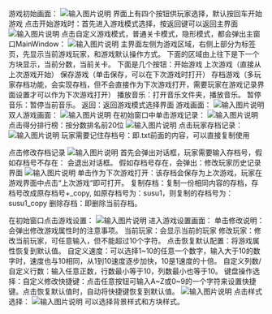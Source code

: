 游戏初始画面：
![输入图片说明](pic/1.png)
界面上有四个按钮供玩家选择，默认按回车开始游戏
点击开始游戏时：首先进入游戏模式选择，按返回键可以返回主界面
 ![输入图片说明](pic/2.png)
点击自定义游戏模式，普通关卡模式，隐形模式，都会弹出主窗口MainWindow：
 ![输入图片说明](pic/3.png)
主界面左侧为游戏区域，右侧上部分为标签页，先显示当前游戏玩家，和游戏默认操作方式。
下面的区域由上往下是下一个方块显示，当前分数，当前关卡。
下面是几个按钮：开始游戏
上次游戏（直接从上次游戏开始）
保存游戏（单击保存，可以在下次游戏时打开）
存档游戏（多玩家存档功能，会实现存档，但不会直接作为下次游戏打开，需要玩家在游戏记录界面设置才可以作为下次游戏打开）
播放音乐：打开音乐文件夹，播放音乐。
暂停音乐：暂停当前音乐。
返回：返回游戏模式选择界面
游戏画面：
 ![输入图片说明](pic/4.png)
双人游戏画面：
 ![输入图片说明](pic/5.png)
在初始窗口中单击游戏记录：
 ![输入图片说明](pic/6.png)
点击得分排行榜：按分数排名前20位
 ![输入图片说明](pic/7.png)
点击玩家存档记录：
 ![输入图片说明](pic/8.png)
玩家需要记住存档号：即.txt前面的内容，可以直接复制使用

点击修改存档记录
![输入图片说明](pic/9.png)
首先会弹出对话框，玩家需要输入存档号，假如存档号不存在：
会退出对话框。
假如存档号存在，会弹出：修改玩家历史记录界面
  ![输入图片说明](pic/10.png)
单击作为下次游戏打开：该存档会保存为上次游戏，玩家在游戏界面中点击“上次游戏“即可打开。
复制存档：复制一份相同内容的存档，存档号改成原存档号+_copy, 如原存档号为：susu1，则复制的存档号为：susu1_copy
删除存档：即删除当前存档。

在初始窗口点击游戏设置：
![输入图片说明](pic/11.png)
进入游戏设置画面：
单击修改说明：会弹出修改游戏属性时的注意事项。
当前玩家：会显示当前的玩家
修改玩家：修改当前玩家，可任意输入，但不能超过10个字符。
点击恢复默认配置：将游戏属性恢复到默认值。
自定义速度：可以选择1~10的任意一个数字，输入大于10的数字时，速度也与10相同，从1到10速度逐步加快，10是1速度的十倍。
自定义列数/自定义行数：输入任意正数，行数最小等于10，列数最小也等于10。
键盘操作选择：自定义修改快捷键：点击任意按钮可输入A~Z或0~9的一个字符来设置快捷键。点击恢复默认值时，自动将快捷键恢复到默认值。
 ![输入图片说明](pic/12.png)
点击样式选择：
  ![输入图片说明](pic/13.png)
可以选择背景样式和方块样式。
